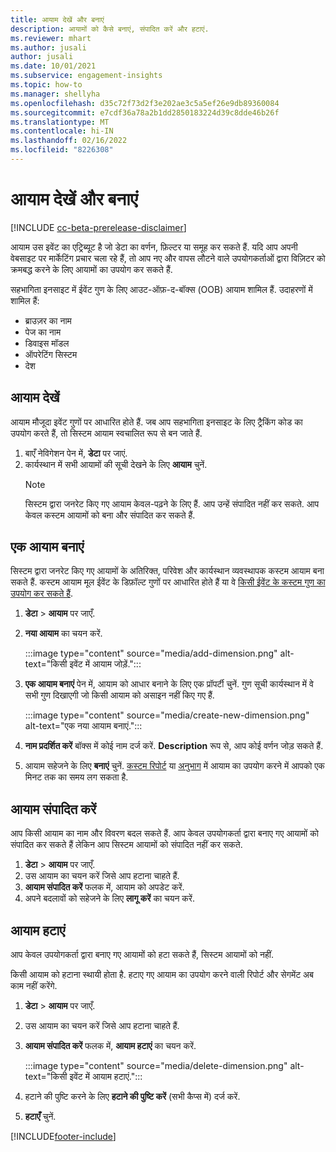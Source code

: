 ```yaml
---
title: आयाम देखें और बनाएं
description: आयामों को कैसे बनाएं, संपादित करें और हटाएं.
ms.reviewer: mhart
ms.author: jusali
author: jusali
ms.date: 10/01/2021
ms.subservice: engagement-insights
ms.topic: how-to
ms.manager: shellyha
ms.openlocfilehash: d35c72f73d2f3e202ae3c5a5ef26e9db89360084
ms.sourcegitcommit: e7cdf36a78a2b1dd2850183224d39c8dde46b26f
ms.translationtype: MT
ms.contentlocale: hi-IN
ms.lasthandoff: 02/16/2022
ms.locfileid: "8226308"
---
```

# <a name="view-and-create-dimensions"></a>आयाम देखें और बनाएं

[!INCLUDE [cc-beta-prerelease-disclaimer](includes/cc-beta-prerelease-disclaimer.md)]

आयाम उस इवेंट का एट्रिब्यूट है जो डेटा का वर्णन, फ़िल्टर या समूह कर सकते हैं. यदि आप अपनी वेबसाइट पर मार्केटिंग प्रचार चला रहे हैं, तो आप नए और वापस लौटने वाले उपयोगकर्ताओं द्वारा विज़िटर को क्रमबद्ध करने के लिए आयामों का उपयोग कर सकते हैं.  

सहभागिता इनसाइट में ईवेंट गुण के लिए आउट-ऑफ़-द-बॉक्स (OOB) आयाम शामिल हैं. उदाहरणों में शामिल हैं:

- ब्राउज़र का नाम
- पेज का नाम
- डिवाइस मॉडल
- ऑपरेटिंग सिस्टम
- देश

## <a name="view-dimensions"></a>आयाम देखें

आयाम मौजूदा इवेंट गुणों पर आधारित होते हैं. जब आप सहभागिता इनसाइट के लिए ट्रैकिंग कोड का उपयोग करते हैं, तो सिस्टम आयाम स्वचालित रूप से बन जाते हैं.

1. बाएँ नेविगेशन पेन में, **डेटा** पर जाएं. 
1. कार्यस्थान में सभी आयामों की सूची देखने के लिए **आयाम** चुनें. 
   > [!NOTE]
   > सिस्टम द्वारा जनरेट किए गए आयाम केवल-पढ़ने के लिए हैं. आप उन्हें संपादित नहीं कर सकते. आप केवल कस्टम आयामों को बना और संपादित कर सकते हैं.

## <a name="create-a-dimension"></a>एक आयाम बनाएं

सिस्टम द्वारा जनरेट किए गए आयामों के अतिरिक्त, परिवेश और कार्यस्थान व्यवस्थापक कस्टम आयाम बना सकते हैं. कस्टम आयाम मूल ईवेंट के डिफ़ॉल्ट गुणों पर आधारित होते हैं या वे [किसी ईवेंट के कस्टम गुण का उपयोग कर सकते हैं](advanced-SDK-implementation.md).

1. **डेटा** > **आयाम** पर जाएँ.
1. **नया आयाम** का चयन करें.

   :::image type="content" source="media/add-dimension.png" alt-text="किसी इवेंट में आयाम जोड़ें.":::

1. **एक आयाम बनाएं** पेन में, आयाम को आधार बनाने के लिए एक प्रॉपर्टी चुनें. गुण सूची कार्यस्थान में वे सभी गुण दिखाएगी जो किसी आयाम को असाइन नहीं किए गए हैं.
   
   :::image type="content" source="media/create-new-dimension.png" alt-text="एक नया आयाम बनाएं.":::
      
3. **नाम प्रदर्शित करें** बॉक्स में कोई नाम दर्ज करें. **Description** रूप से, आप कोई वर्णन जोड़ सकते हैं.
4. आयाम सहेजने के लिए **बनाएं** चुनें. [कस्टम रिपोर्ट](custom-reports.md) या [अनुभाग](segments.md) में आयाम का उपयोग करने में आपको एक मिनट तक का समय लग सकता है. 

## <a name="edit-a-dimension"></a>आयाम संपादित करें

आप किसी आयाम का नाम और विवरण बदल सकते हैं. आप केवल उपयोगकर्ता द्वारा बनाए गए आयामों को संपादित कर सकते हैं लेकिन आप सिस्टम आयामों को संपादित नहीं कर सकते.


1. **डेटा** > **आयाम** पर जाएँ.
1. उस आयाम का चयन करें जिसे आप हटाना चाहते हैं.
1. **आयाम संपादित करें** फलक में, आयाम को अपडेट करें.
1. अपने बदलावों को सहेजने के लिए **लागू करें** का चयन करें.

## <a name="delete-a-dimension"></a>आयाम हटाएं

आप केवल उपयोगकर्ता द्वारा बनाए गए आयामों को हटा सकते हैं, सिस्टम आयामों को नहीं.

किसी आयाम को हटाना स्थायी होता है. हटाए गए आयाम का उपयोग करने वाली रिपोर्ट और सेगमेंट अब काम नहीं करेंगे. 

1. **डेटा** > **आयाम** पर जाएँ.
1. उस आयाम का चयन करें जिसे आप हटाना चाहते हैं.
1. **आयाम संपादित करें** फलक में, **आयाम हटाएं** का चयन करें.

   :::image type="content" source="media/delete-dimension.png" alt-text="किसी इवेंट में आयाम हटाएं.":::

1. हटाने की पुष्टि करने के लिए **हटाने की पुष्टि करें** (सभी कैप्स में) दर्ज करें. 
1. **हटाएँ** चुनें.

[!INCLUDE[footer-include](../includes/footer-banner.md)]
